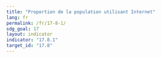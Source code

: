 ```yaml
---
title: "Proportion de la population utilisant Internet"
lang: fr
permalink: /fr/17-8-1/
sdg_goal: 17
layout: indicator
indicator: "17.8.1"
target_id: "17.8"
---
```



